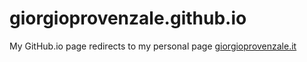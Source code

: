 # giorgioprovenzale.github.io
My GitHub.io page redirects to my personal page [giorgioprovenzale.it](www.giorgioprovenzale.it)
